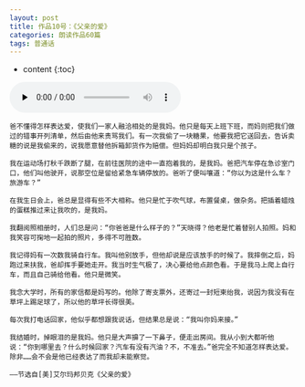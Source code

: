 ```yaml
---
layout: post
title: 作品10号：《父亲的爱》
categories: 朗读作品60篇
tags: 普通话
---
```


* content
{:toc}



<audio id="audio" controls="" preload="none">
<source id="m4a" src="https://www.conceptenglish.cn/x/PTH60/10父亲的爱.m4a">
</audio>



```
爸不懂得怎样表达爱，使我们一家人融洽相处的是我妈。他只是每天上班下班，而妈则把我们做过的错事开列清单，然后由他来责骂我们。有一次我偷了一块糖果，他要我把它送回去，告诉卖糖的说是我偷来的，说我愿意替他拆箱卸货作为赔偿。但妈妈却明白我只是个孩子。

我在运动场打秋千跌断了腿，在前往医院的途中一直抱着我的，是我妈。爸把汽车停在急诊室门口，他们叫他驶开，说那空位是留给紧急车辆停放的。爸听了便叫嚷道：“你以为这是什么车？旅游车？”

在我生日会上，爸总是显得有些不大相称。他只是忙于吹气球，布置餐桌，做杂务。把插着蜡烛的蛋糕推过来让我吹的，是我妈。

我翻阅照相册时，人们总是问：“你爸爸是什么样子的？”天晓得？他老是忙着替别人拍照。妈和我笑容可掬地一起拍的照片，多得不可胜数。

我记得妈有一次数我骑自行车。我叫他别放手，但他却说是应该放手的时候了。我摔倒之后，妈跑过来扶我，爸却挥手要她走开。我当时生气极了，决心要给他点颜色看。于是我马上爬上自行车，而且自己骑给他看。他只是微笑。

我念大学时，所有的家信都是妈写的。他除了寄支票外，还寄过一封短柬绐我，说因为我没有在草坪上踢足球了，所以他的草坪长得很美。

每次我打电话回家，他似乎都想跟我说话，但结果总是说：“我叫你妈来接。”

我结婚时，掉眼泪的是我妈。他只是大声擤了一下鼻子，便走出房间。我从小到大都听他说：“你到哪里去？什么时候回家？汽车有没有汽油？不，不准去。”爸完全不知道怎样表达爱。除非……会不会是他已经表达了而我却未能察觉。

——节选自[美]艾尔玛邦贝克《父亲的爱》

```
